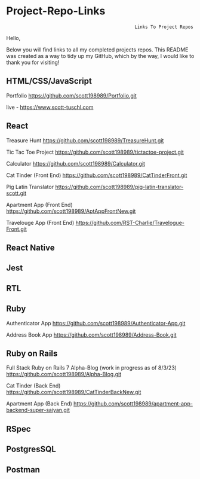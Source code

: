 # Project-Repo-Links
                                                    Links To Project Repos

Hello,

Below you will find links to all my completed projects repos.  This README was created as a way to tidy up my GitHub, which by the way, I would like to thank you for visiting!

HTML/CSS/JavaScript
--------------------------------------------------------------------------------------------

Portfolio https://github.com/scott198989/Portfolio.git

live - https://www.scott-tuschl.com 

React
--------------------------------------------------------------------------------------------

Treasure Hunt https://github.com/scott198989/TreasureHunt.git

Tic Tac Toe Project https://github.com/scott198989/tictactoe-project.git

Calculator https://github.com/scott198989/Calculator.git

Cat Tinder (Front End) https://github.com/scott198989/CatTinderFront.git

Pig Latin Translator https://github.com/scott198989/pig-latin-translator-scott.git

Apartment App (Front End) https://github.com/scott198989/AptAppFrontNew.git

Travelouge App (Front End) https://github.com/RST-Charlie/Travelogue-Front.git


React Native
--------------------------------------------------------------------------------------------

Jest
--------------------------------------------------------------------------------------------


RTL
--------------------------------------------------------------------------------------------

Ruby
--------------------------------------------------------------------------------------------

Authenticator App https://github.com/scott198989/Authenticator-App.git

Address Book App https://github.com/scott198989/Address-Book.git


Ruby on Rails
--------------------------------------------------------------------------------------------

Full Stack Ruby on Rails 7 Alpha-Blog (work in progress as of 8/3/23) https://github.com/scott198989/Alpha-Blog.git

Cat Tinder (Back End) https://github.com/scott198989/CatTinderBackNew.git

Apartment App (Back End) https://github.com/scott198989/apartment-app-backend-super-saiyan.git



RSpec
--------------------------------------------------------------------------------------------



PostgresSQL
--------------------------------------------------------------------------------------------


Postman
--------------------------------------------------------------------------------------------
